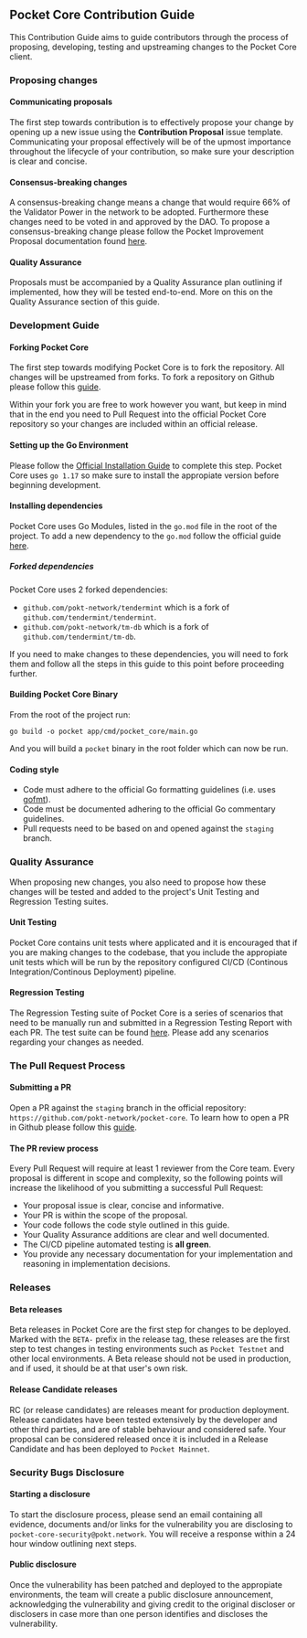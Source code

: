 ## Pocket Core Contribution Guide

This Contribution Guide aims to guide contributors through the process of proposing, developing, testing and upstreaming changes to the Pocket Core client.

### Proposing changes

#### Communicating proposals

The first step towards contribution is to effectively propose your change by opening up a new issue using the **Contribution Proposal** issue template. Communicating your proposal effectively will be of the upmost importance throughout the lifecycle of your contribution, so make sure your description is clear and concise.

#### Consensus-breaking changes

A consensus-breaking change means a change that would require 66% of the Validator Power in the network to be adopted. Furthermore these changes need to be voted in and approved by the DAO. To propose a consensus-breaking change please follow the Pocket Improvement Proposal documentation found [here](https://docs.pokt.network/home/paths/governor/submit-a-proposal/pip-pocket-improvement-proposal).

#### Quality Assurance

Proposals must be accompanied by a Quality Assurance plan outlining if implemented, how they will be tested end-to-end. More on this on the Quality Assurance section of this guide.

### Development Guide

#### Forking Pocket Core

The first step towards modifying Pocket Core is to fork the repository. All changes will be upstreamed from forks. To fork a repository on Github please follow this [guide](https://docs.github.com/en/get-started/quickstart/fork-a-repo).

Within your fork you are free to work however you want, but keep in mind that in the end you need to Pull Request into the official Pocket Core repository so your changes are included within an official release.

#### Setting up the Go Environment

Please follow the [Official Installation Guide](https://go.dev/doc/install) to complete this step. Pocket Core uses `go 1.17` so make sure to install the appropiate version before beginning development.

#### Installing dependencies

Pocket Core uses Go Modules, listed in the `go.mod` file in the root of the project. To add a new dependency to the `go.mod` follow the official guide [here](https://pkg.go.dev/cmd/go#hdr-Add_dependencies_to_current_module_and_install_them).

##### Forked dependencies

Pocket Core uses 2 forked dependencies:

- `github.com/pokt-network/tendermint` which is a fork of `github.com/tendermint/tendermint`.
- `github.com/pokt-network/tm-db` which is a fork of `github.com/tendermint/tm-db`.

If you need to make changes to these dependencies, you will need to fork them and follow all the steps in this guide to this point before proceeding further.

#### Building Pocket Core Binary

From the root of the project run:

`go build -o pocket app/cmd/pocket_core/main.go`

And you will build a `pocket` binary in the root folder which can now be run.

#### Coding style

- Code must adhere to the official Go formatting guidelines (i.e. uses [gofmt](https://golang.org/cmd/gofmt)).
- Code must be documented adhering to the official Go commentary guidelines.
- Pull requests need to be based on and opened against the `staging` branch.

### Quality Assurance

When proposing new changes, you also need to propose how these changes will be tested and added to the project's Unit Testing and Regression Testing suites.

#### Unit Testing

Pocket Core contains unit tests where applicated and it is encouraged that if you are making changes to the codebase, that you include the appropiate unit tests which will be run by the repository configured CI/CD (Continous Integration/Continous Deployment) pipeline.

#### Regression Testing

The Regression Testing suite of Pocket Core is a series of scenarios that need to be manually run and submitted in a Regression Testing Report with each PR. The test suite can be found [here](./doc/qa/regression). Please add any scenarios regarding your changes as needed.

### The Pull Request Process

#### Submitting a PR

Open a PR against the `staging` branch in the official repository: `https://github.com/pokt-network/pocket-core`. To learn how to open a PR in Github please follow this [guide](https://docs.github.com/en/pull-requests/collaborating-with-pull-requests/proposing-changes-to-your-work-with-pull-requests/creating-a-pull-request-from-a-fork).

#### The PR review process

Every Pull Request will require at least 1 reviewer from the Core team. Every proposal is different in scope and complexity, so the following points will increase the likelihood of you submitting a successful Pull Request:

- Your proposal issue is clear, concise and informative.
- Your PR is within the scope of the proposal.
- Your code follows the code style outlined in this guide.
- Your Quality Assurance additions are clear and well documented.
- The CI/CD pipeline automated testing is **all green**.
- You provide any necessary documentation for your implementation and reasoning in implementation decisions.

### Releases

#### Beta releases

Beta releases in Pocket Core are the first step for changes to be deployed. Marked with the `BETA-` prefix in the release tag, these releases are the first step to test changes in testing environments such as `Pocket Testnet` and other local environments. A Beta release should not be used in production, and if used, it should be at that user's own risk.

#### Release Candidate releases

RC (or release candidates) are releases meant for production deployment. Release candidates have been tested extensively by the developer and other third parties, and are of stable behaviour and considered safe. Your proposal can be considered released once it is included in a Release Candidate and has been deployed to `Pocket Mainnet`.

### Security Bugs Disclosure

#### Starting a disclosure

To start the disclosure process, please send an email containing all evidence, documents and/or links for the vulnerability you are disclosing to `pocket-core-security@pokt.network`. You will receive a response within a 24 hour window outlining next steps.

#### Public disclosure

Once the vulnerability has been patched and deployed to the appropiate environments, the team will create a public disclosure announcement, acknowledging the vulnerability and giving credit to the original discloser or disclosers in case more than one person identifies and discloses the vulnerability.

